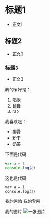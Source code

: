 # 标题1
   * 正文1
## 标题2
   * 正文2
### 标题3
   * 正文3

我的爱好是：
1. 唱歌
2. 跳舞
3. rap

我喜欢吃：
* 排骨
* 粉干
* 奶茶

下面是代码

```javascript
var a = 1
console.log(a)
```

这也是代码

    var a = 1
    console.log(a)

我的网站 [我的官网](https://github.com/account/unverified-email)

我的图片
![一张图片](C:\Users\86188\Desktop\汽车.png)
